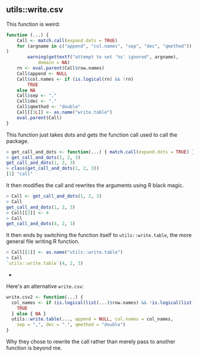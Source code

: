 ## utils::write.csv

This function is weird:

```R
function (...) {
    Call <- match.call(expand.dots = TRUE)
    for (argname in c("append", "col.names", "sep", "dec", "qmethod")) if (!is.null(Call[[argname]])
)
        warning(gettextf("attempt to set '%s' ignored", argname),
            domain = NA)
    rn <- eval.parent(Call$row.names)
    Call$append <- NULL
    Call$col.names <- if (is.logical(rn) && !rn)
        TRUE
    else NA
    Call$sep <- ","
    Call$dec <- "."
    Call$qmethod <- "double"
    Call[[1L]] <- as.name("write.table")
    eval.parent(Call)
}
```

This function just takes dots and gets the function call used to call the package.

```R
> get_call_and_dots <- function(...) { match.call(expand.dots = TRUE) }
> get_call_and_dots(1, 2, 3)
get_call_and_dots(1, 2, 3)
> class(get_call_and_dots(1, 2, 3))
[1] "call"
```

It then modifies the call and rewrites the arguments using R black magic.

```R
> Call <- get_call_and_dots(1, 2, 3)
> Call
get_call_and_dots(1, 2, 3)
> Call[[2]] <- 4
> Call
get_call_and_dots(4, 2, 3)
```

It then ends by switching the function itself to `utils::write.table`, the more general file writing R function.

```R
> Call[[1]] <- as.name("utils::write.table")
> Call
`utils::write.table`(4, 2, 3)
```

-

Here's an alternative `write.csv`:

```R
write.csv2 <- function(...) {
  col_names <- if (is.logical(list(...)$row.names) && !is.logical(list(...)$row.names)) {
    TRUE
  } else { NA }
  utils::write.table(..., append = NULL, col.names = col_names,
    sep = ",", dec = ".", qmethod = "double")
}
```

Why they chose to rewrite the call rather than merely pass to another function is beyond me.
